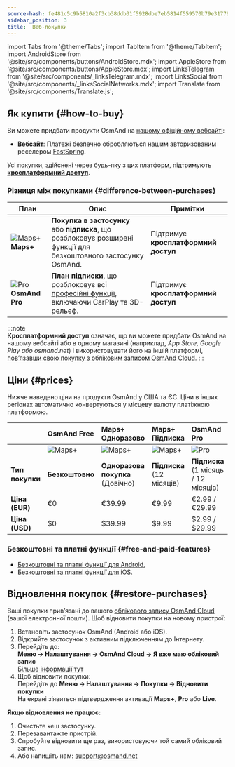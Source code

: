 ```yaml
---
source-hash: fe481c5c9b5810a2f3cb38ddb31f5928dbe7eb5814f559570b79e31779252d2f
sidebar_position: 3
title:  Веб-покупки
---
```

import Tabs from '@theme/Tabs';
import TabItem from '@theme/TabItem';
import AndroidStore from '@site/src/components/buttons/AndroidStore.mdx';
import AppleStore from '@site/src/components/buttons/AppleStore.mdx';
import LinksTelegram from '@site/src/components/_linksTelegram.mdx';
import LinksSocial from '@site/src/components/_linksSocialNetworks.mdx';
import Translate from '@site/src/components/Translate.js';



## Як купити {#how-to-buy}

Ви можете придбати продукти OsmAnd на [нашому офіційному вебсайті](https://osmand.net/pricing):

- [**Вебсайт**](https://osmand.net/pricing): Платежі безпечно обробляються нашим авторизованим реселером [FastSpring](https://fastspring.com/).  

Усі покупки, здійснені через будь-яку з цих платформ, підтримують [**кросплатформний доступ**](./cross.md).


### Різниця між покупками {#difference-between-purchases}

| План | Опис | Примітки |
|------------|------------|------------|
| ![Maps+](@site/static/img/svg/osmand_maps_plus.svg) **Maps+** | **Покупка в застосунку** або **підписка**, що розблоковує розширені функції для безкоштовного застосунку OsmAnd. | Підтримує **кросплатформний доступ** |
| ![Pro](@site/static/img/svg/pro_icon.svg) **OsmAnd Pro** | **План підписки**, що розблоковує всі [професійні функції](#pro-features), включаючи CarPlay та 3D-рельєф. | Підтримує **кросплатформний доступ** |

:::note  
**Кросплатформний доступ** означає, що ви можете придбати OsmAnd на нашому вебсайті або в одному магазині (наприклад, *App Store, Google Play або osmand.net*) і використовувати його на іншій платформі, [пов’язавши свою покупку з обліковим записом OsmAnd Cloud](../personal/osmand-cloud.md#cross-platform).
:::

## Ціни {#prices}

Нижче наведено ціни на продукти OsmAnd у США та ЄС. Ціни в інших регіонах автоматично конвертуються у місцеву валюту платіжною платформою.

<!--


:::danger June Sale prices

*[Hurry up!](https://osmand.net/pricing) This offer is only available until* **June 15 (23:00 CET)**.

:::


|    | OsmAnd Free   | **Maps+** One-Time | **Maps+** Subscription | **OsmAnd Pro** |
| :------------- | :------------- | :----------------------- | :------------------- | :----------- |
|  | ![Maps+](@site/static/img/svg/osmand_maps.svg) | ![Maps+](@site/static/img/svg/osmand_maps_plus.svg) | ![Maps+](@site/static/img/svg/osmand_maps_plus.svg) | ![Pro](@site/static/img/svg/pro_icon.svg) |
| **Purchase Type** | **Free** | **One-Time Purchase** (Lifetime) | **Subscription** (12 Months) | **Subscription** (1 Month / 12 Months) |
| **Price (EUR)** | €0 | <s>€39.99</s> **€19.99** | <s>€9.99</s> **€4.99** | €2.99 / <s>€29.99</s> **€14.99** |
| **Price (USD)** | $0 | <s>$39.99</s> **$19.99** | <s>$9.99</s> **$4.99** | $2.99 / <s>$29.99</s> **$14.99**|

:::note 
By purchasing a subscription through our [website](https://osmand.net/pricing) at a discounted rate,  
you receive a 2-year discounted plan.  
Starting from the third year, the full price will apply.
:::


-->

|    | OsmAnd Free   | **Maps+** Одноразово | **Maps+** Підписка | **OsmAnd Pro** |
| :------------- | :------------- | :----------------------- | :------------------- | :----------- |
|  | ![Maps+](@site/static/img/svg/osmand_maps.svg) | ![Maps+](@site/static/img/svg/osmand_maps_plus.svg) | ![Maps+](@site/static/img/svg/osmand_maps_plus.svg) | ![Pro](@site/static/img/svg/pro_icon.svg) |
| **Тип покупки** | **Безкоштовно** | **Одноразова покупка** (Довічно) | **Підписка** (12 місяців) | **Підписка** (1 місяць / 12 місяців) |
| **Ціна (EUR)** | €0 | €39.99  | €9.99   | €2.99 / €29.99   |
| **Ціна (USD)** | $0 | $39.99  | $9.99   | $2.99 / $29.99   |



### Безкоштовні та платні функції {#free-and-paid-features}

- [Безкоштовні та платні функції для Android.](./android.md#free-and-paid-features)
- [Безкоштовні та платні функції для iOS.](./ios.md#free-and-paid-features)



## Відновлення покупок {#restore-purchases}

Ваші покупки прив’язані до вашого [облікового запису OsmAnd Cloud](../personal/osmand-cloud.md#login) (вашої електронної пошти). Щоб відновити покупки на новому пристрої:

1. Встановіть застосунок OsmAnd (Android або iOS).
2. Відкрийте застосунок з активним підключенням до Інтернету.
3. Перейдіть до:  
   **Меню → Налаштування → OsmAnd Cloud → Я вже маю обліковий запис**  
   [Більше інформації тут](../personal/osmand-cloud.md#login)
4. Щоб відновити покупки:  
   Перейдіть до **Меню → Налаштування → Покупки → Відновити покупки**  
   На екрані з’явиться підтвердження активації **Maps+**, **Pro** або **Live**.

**Якщо відновлення не працює:**

1. Очистьте кеш застосунку.
2. Перезавантажте пристрій.
3. Спробуйте відновити ще раз, використовуючи той самий обліковий запис.
4. Або напишіть нам: support@osmand.net